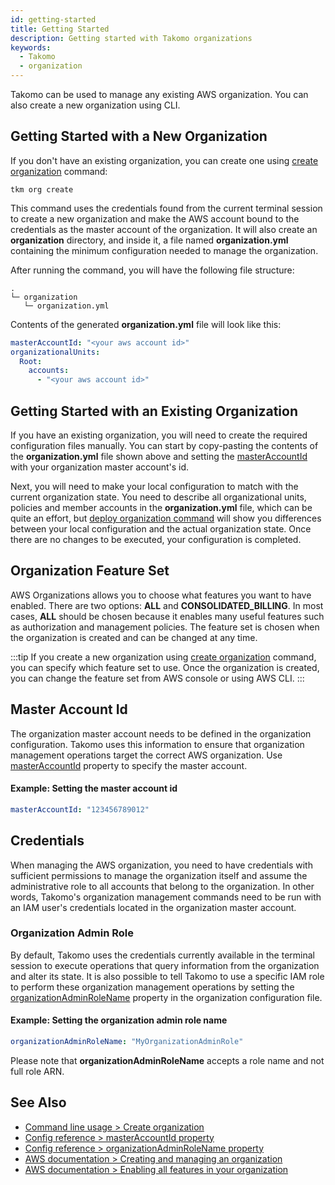 ```yaml
---
id: getting-started
title: Getting Started
description: Getting started with Takomo organizations
keywords:
  - Takomo
  - organization
---
```


Takomo can be used to manage any existing AWS organization. You can also create a new organization using CLI.

## Getting Started with a New Organization

If you don't have an existing organization, you can create one using [create organization](/docs/command-line-usage/organization#create-organization) command:

```
tkm org create
``` 

This command uses the credentials found from the current terminal session to create a new organization and make the AWS account bound to the credentials as the master account of the organization. It will also create an **organization** directory, and inside it, a file named **organization.yml** containing the minimum configuration needed to manage the organization.

After running the command, you will have the following file structure:

```
.
└─ organization
   └─ organization.yml
```

Contents of the generated **organization.yml** file will look like this:

```yaml title="organization.yml"
masterAccountId: "<your aws account id>"
organizationalUnits:
  Root:
    accounts:
      - "<your aws account id>"
```

## Getting Started with an Existing Organization

If you have an existing organization, you will need to create the required configuration files manually. You can start by copy-pasting the contents of the **organization.yml** file shown above and setting the [masterAccountId](/docs/config-reference/organization#masteraccountid) with your organization master account's id.

Next, you will need to make your local configuration to match with the current organization state. You need to describe all organizational units, policies and member accounts in the **organization.yml** file, which can be quite an effort, but [deploy organization command](/docs/command-line-usage/organization#deploy-organization) will show you differences between your local configuration and the actual organization state. Once there are no changes to be executed, your configuration is completed.

## Organization Feature Set

AWS Organizations allows you to choose what features you want to have enabled. There are two options: **ALL** and **CONSOLIDATED_BILLING**. In most cases, **ALL** should be chosen because it enables many useful features such as authorization and management policies. The feature set is chosen when the organization is created and can be changed at any time.

:::tip
If you create a new organization using [create organization](/docs/command-line-usage/organization#create-organization) command, you can specify which feature set to use. Once the organization is created, you can change the feature set from AWS console or using AWS CLI.
:::

## Master Account Id

The organization master account needs to be defined in the organization configuration. Takomo uses this information to ensure that organization management operations target the correct AWS organization. Use [masterAccountId](/docs/config-reference/organization#masteraccountid) property to specify the master account.

#### Example: Setting the master account id

```yaml title="organization.yml"
masterAccountId: "123456789012"
```

## Credentials

When managing the AWS organization, you need to have credentials with sufficient permissions to manage the organization itself and assume the administrative role to all accounts that belong to the organization. In other words, Takomo's organization management commands need to be run with an IAM user's credentials located in the organization master account.

### Organization Admin Role

By default, Takomo uses the credentials currently available in the terminal session to execute operations that query information from the organization and alter its state. It is also possible to tell Takomo to use a specific IAM role to perform these organization management operations by setting the [organizationAdminRoleName](/docs/config-reference/organization#organizationadminrolename) property in the organization configuration file.

#### Example: Setting the organization admin role name

```yaml title="organization.yml"
organizationAdminRoleName: "MyOrganizationAdminRole"
```

Please note that **organizationAdminRoleName** accepts a role name and not full role ARN.

## See Also

- [Command line usage > Create organization](/docs/command-line-usage/organization#create-organization)
- [Config reference > masterAccountId property](/docs/config-reference/organization#masteraccountid)
- [Config reference > organizationAdminRoleName property](/docs/config-reference/organization#organizationadminrolename)
- [AWS documentation > Creating and managing an organization](https://docs.aws.amazon.com/organizations/latest/userguide/orgs_manage_org.html)
- [AWS documentation > Enabling all features in your organization](https://docs.aws.amazon.com/organizations/latest/userguide/orgs_manage_org_support-all-features.html)